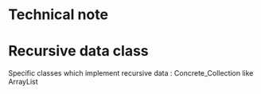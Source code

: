 # Technical note
 # Recursive data class
  Specific classes which implement recursive data : Concrete_Collection<Object> like ArrayList<Object> 